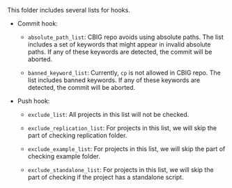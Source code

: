 This folder includes several lists for hooks.

- Commit hook:

    - `absolute_path_list`: CBIG repo avoids using absolute paths. The list includes a set of keywords that might appear in invalid absolute paths. If any of these keywords are detected, the commit will be aborted. 

    - `banned_keyword_list`: Currently, `cp` is not allowed in CBIG repo. The list includes banned keywords. If any of these keywords are detected, the commit will be aborted. 

- Push hook:

    - `exclude_list`: All projects in this list will not be checked.

    - `exclude_replication_list`: For projects in this list, we will skip the part of checking replication folder.

    - `exclude_example_list`: For projects in this list, we will skip the part of checking example folder.

    - `exclude_standalone_list`: For projects in this list, we will skip the part of checking if the project has a standalone script.
